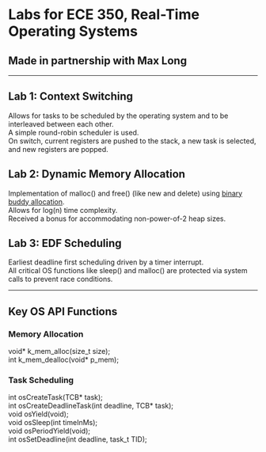 # Labs for ECE 350, Real-Time Operating Systems
## Made in partnership with Max Long

---

## Lab 1: Context Switching
Allows for tasks to be scheduled by the operating system and to be interleaved between each other.  
A simple round-robin scheduler is used.  
On switch, current registers are pushed to the stack, a new task is selected, and new registers are popped.  

## Lab 2: Dynamic Memory Allocation
Implementation of malloc() and free() (like new and delete) using [binary buddy allocation](https://en.wikipedia.org/wiki/Buddy_memory_allocation).  
Allows for log(n) time complexity.  
Received a bonus for accommodating non-power-of-2 heap sizes.  

## Lab 3: EDF Scheduling
Earliest deadline first scheduling driven by a timer interrupt.  
All critical OS functions like sleep() and malloc() are protected via system calls to prevent race conditions.  

---

## Key OS API Functions

### Memory Allocation
void* k_mem_alloc(size_t size);  
int k_mem_dealloc(void* p_mem);  

### Task Scheduling
int osCreateTask(TCB* task);  
int osCreateDeadlineTask(int deadline, TCB* task);  
void osYield(void);  
void osSleep(int timeInMs);  
void osPeriodYield(void);  
int osSetDeadline(int deadline, task_t TID);  
